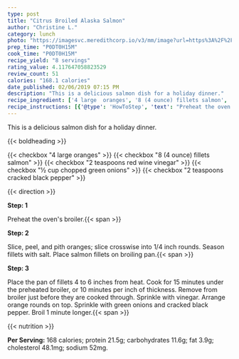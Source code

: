 ```yaml
---
type: post
title: "Citrus Broiled Alaska Salmon"
author: "Christine L."
category: lunch
photo: "https://imagesvc.meredithcorp.io/v3/mm/image?url=https%3A%2F%2Fimages.media-allrecipes.com%2Fuserphotos%2F9183.jpg"
prep_time: "P0DT0H15M"
cook_time: "P0DT0H15M"
recipe_yield: "8 servings"
rating_value: 4.117647058823529
review_count: 51
calories: "168.1 calories"
date_published: 02/06/2019 07:15 PM
description: "This is a delicious salmon dish for a holiday dinner."
recipe_ingredient: ['4 large  oranges', '8 (4 ounce) fillets salmon', '2 teaspoons red wine vinegar', '½ cup chopped green onions', '2 teaspoons cracked black pepper']
recipe_instructions: [{'@type': 'HowToStep', 'text': "Preheat the oven's broiler.\n"}, {'@type': 'HowToStep', 'text': 'Slice, peel, and pith oranges; slice crosswise into 1/4 inch rounds. Season fillets with salt.  Place salmon fillets on broiling pan.\n'}, {'@type': 'HowToStep', 'text': 'Place the pan of fillets 4 to 6 inches from heat.  Cook for 15 minutes under the preheated broiler, or 10 minutes per inch of thickness.  Remove from broiler just before they are cooked through. Sprinkle with vinegar.  Arrange orange rounds on top.  Sprinkle with green onions and cracked black pepper.  Broil 1 minute longer.\n'}]
---
```


This is a delicious salmon dish for a holiday dinner. 

{{< boldheading >}}

{{< checkbox "4 large  oranges" >}}
{{< checkbox "8 (4 ounce) fillets salmon" >}}
{{< checkbox "2 teaspoons red wine vinegar" >}}
{{< checkbox "½ cup chopped green onions" >}}
{{< checkbox "2 teaspoons cracked black pepper" >}}


{{< direction >}}

**Step: 1**

Preheat the oven's broiler.{{< span >}}

**Step: 2**

Slice, peel, and pith oranges; slice crosswise into 1/4 inch rounds. Season fillets with salt.  Place salmon fillets on broiling pan.{{< span >}}

**Step: 3**

Place the pan of fillets 4 to 6 inches from heat.  Cook for 15 minutes under the preheated broiler, or 10 minutes per inch of thickness.  Remove from broiler just before they are cooked through. Sprinkle with vinegar.  Arrange orange rounds on top.  Sprinkle with green onions and cracked black pepper.  Broil 1 minute longer.{{< span >}}

{{< nutrition >}}

**Per Serving:** 168 calories; protein 21.5g; carbohydrates 11.6g; fat 3.9g; cholesterol 48.1mg; sodium 52mg.